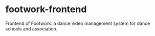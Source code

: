 # footwork-frontend
Frontend of Footwork: a dance video management system for dance schools and association.
